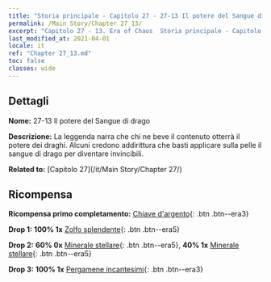 ```yaml
---
title: "Storia principale - Capitolo 27 - 27-13 Il potere del Sangue di drago"
permalink: /Main Story/Chapter 27_13/
excerpt: "Capitolo 27 - 13. Era of Chaos  Storia principale - Capitolo 27_13. 27-13 Il potere del Sangue di drago"
last_modified_at: 2021-04-01
locale: it
ref: "Chapter 27_13.md"
toc: false
classes: wide
---
```


## Dettagli

 **Nome:** 27-13 Il potere del Sangue di drago

 **Descrizione:** La leggenda narra che chi ne beve il contenuto otterrà il potere dei draghi. Alcuni credono addirittura che basti applicare sulla pelle il sangue di drago per diventare invincibili.

 **Related to:** [Capitolo 27](/it/Main Story/Chapter 27/)

## Ricompensa

 **Ricompensa primo completamento:** [Chiave d'argento](/it/Items/con_693/){: .btn .btn--era3}

 **Drop 1:** **100% 1x** [Zolfo splendente](/it/Items/mat_99/){: .btn .btn--era5}

 **Drop 2:** **60% 0x** [Minerale stellare](/it/Items/mat_89/){: .btn .btn--era5}, **40% 1x** [Minerale stellare](/it/Items/mat_89/){: .btn .btn--era5}

 **Drop 3:** **100% 1x** [Pergamene incantesimi](/it/Items/con_694/){: .btn .btn--era3}


